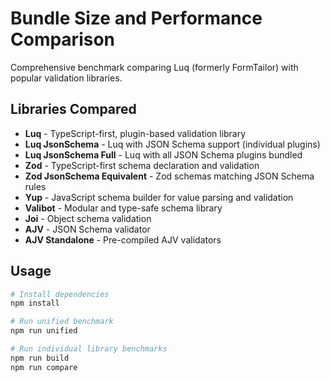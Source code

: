# Bundle Size and Performance Comparison

Comprehensive benchmark comparing Luq (formerly FormTailor) with popular validation libraries.

## Libraries Compared

- **Luq** - TypeScript-first, plugin-based validation library
- **Luq JsonSchema** - Luq with JSON Schema support (individual plugins)
- **Luq JsonSchema Full** - Luq with all JSON Schema plugins bundled
- **Zod** - TypeScript-first schema declaration and validation
- **Zod JsonSchema Equivalent** - Zod schemas matching JSON Schema rules
- **Yup** - JavaScript schema builder for value parsing and validation
- **Valibot** - Modular and type-safe schema library
- **Joi** - Object schema validation
- **AJV** - JSON Schema validator
- **AJV Standalone** - Pre-compiled AJV validators

## Usage

```bash
# Install dependencies
npm install

# Run unified benchmark
npm run unified

# Run individual library benchmarks
npm run build
npm run compare
```
